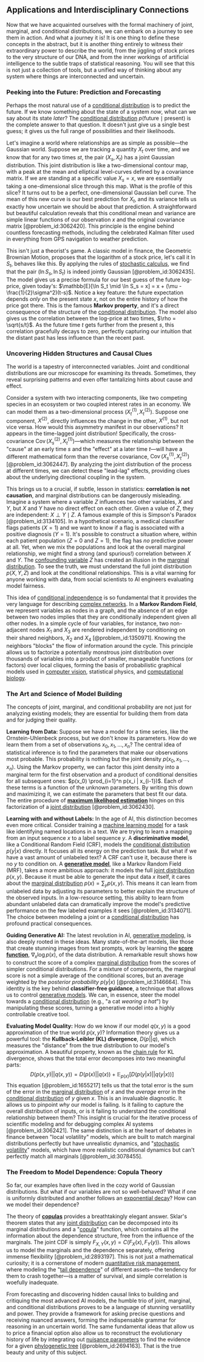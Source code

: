 ## Applications and Interdisciplinary Connections

Now that we have acquainted ourselves with the formal machinery of joint, marginal, and conditional distributions, we can embark on a journey to see them in action. And what a journey it is! It is one thing to define these concepts in the abstract, but it is another thing entirely to witness their extraordinary power to describe the world, from the jiggling of stock prices to the very structure of our DNA, and from the inner workings of artificial intelligence to the subtle traps of statistical reasoning. You will see that this is not just a collection of tools, but a unified way of thinking about any system where things are interconnected and uncertain.

### Peeking into the Future: Prediction and Forecasting

Perhaps the most natural use of a [conditional distribution](@article_id:137873) is to predict the future. If we know something about the state of a system *now*, what can we say about its state *later*? The [conditional distribution](@article_id:137873) $p(\text{future} \mid \text{present})$ is the complete answer to that question. It doesn't just give us a single best guess; it gives us the full range of possibilities and their likelihoods.

Let's imagine a world where relationships are as simple as possible—the Gaussian world. Suppose we are tracking a quantity $X_t$ over time, and we know that for any two times $s  t$, the pair $(X_s, X_t)$ has a joint Gaussian distribution. This joint distribution is like a two-dimensional contour map, with a peak at the mean and elliptical level-curves defined by a covariance matrix. If we are standing at a specific value $X_s = x$, we are essentially taking a one-dimensional slice through this map. What is the profile of this slice? It turns out to be a perfect, one-dimensional Gaussian bell curve. The mean of this new curve is our best prediction for $X_t$, and its variance tells us exactly how uncertain we should be about that prediction. A straightforward but beautiful calculation reveals that this conditional mean and variance are simple linear functions of our observation $x$ and the original covariance matrix [@problem_id:3062420]. This principle is the engine behind countless forecasting methods, including the celebrated Kalman filter used in everything from GPS navigation to weather prediction.

This isn't just a theorist's game. A classic model in finance, the Geometric Brownian Motion, proposes that the logarithm of a stock price, let's call it $\ln S_t$, behaves like this. By applying the rules of [stochastic calculus](@article_id:143370), we find that the pair $(\ln S_s, \ln S_t)$ is indeed jointly Gaussian [@problem_id:3062435]. The model gives us a precise formula for our best guess of the future log-price, given today's: $\mathbb{E}[\ln S_t \mid \ln S_s = x] = x + (\mu - \frac{1}{2}\sigma^2)(t-s)$. Notice a key feature: the future expectation depends *only* on the present state $x$, not on the entire history of how the price got there. This is the famous **Markov property**, and it's a direct consequence of the structure of the [conditional distribution](@article_id:137873). The model also gives us the correlation between the log-price at two times, $\rho = \sqrt{s/t}$. As the future time $t$ gets further from the present $s$, this correlation gracefully decays to zero, perfectly capturing our intuition that the distant past has less influence than the recent past.

### Uncovering Hidden Structures and Causal Clues

The world is a tapestry of interconnected variables. Joint and conditional distributions are our microscope for examining its threads. Sometimes, they reveal surprising patterns and even offer tantalizing hints about cause and effect.

Consider a system with two interacting components, like two competing species in an ecosystem or two coupled interest rates in an economy. We can model them as a two-dimensional process $(X_t^{(1)}, X_t^{(2)})$. Suppose one component, $X^{(2)}$, directly influences the change in the other, $X^{(1)}$, but not vice versa. How would this asymmetry manifest in our observations? It appears in the time-lagged joint distribution! Specifically, the cross-covariance $\operatorname{Cov}(X_s^{(2)}, X_t^{(1)})$—which measures the relationship between the "cause" at an early time $s$ and the "effect" at a later time $t$—will have a different mathematical form than the reverse covariance, $\operatorname{Cov}(X_s^{(1)}, X_t^{(2)})$ [@problem_id:3062447]. By analyzing the joint distribution of the process at different times, we can detect these "lead-lag" effects, providing clues about the underlying directional coupling in the system.

This brings us to a crucial, if subtle, lesson in statistics: **correlation is not causation**, and marginal distributions can be dangerously misleading. Imagine a system where a variable $Z$ influences two other variables, $X$ and $Y$, but $X$ and $Y$ have no direct effect on each other. Given a value of $Z$, they are independent: $X \perp Y \mid Z$. A famous example of this is Simpson's Paradox [@problem_id:3134105]. In a hypothetical scenario, a medical classifier flags patients ($X=1$) and we want to know if a flag is associated with a positive diagnosis ($Y=1$). It's possible to construct a situation where, within each patient population ($Z=0$ and $Z=1$), the flag has *no* predictive power at all. Yet, when we mix the populations and look at the overall marginal relationship, we might find a strong (and spurious!) correlation between $X$ and $Y$. The [confounding variable](@article_id:261189) $Z$ has created an illusion in the [marginal distribution](@article_id:264368). To see the truth, we must understand the full joint distribution $p(X,Y,Z)$ and look at the conditional relationships. This is a vital warning for anyone working with data, from social scientists to AI engineers evaluating model fairness.

This idea of [conditional independence](@article_id:262156) is so fundamental that it provides the very language for describing [complex networks](@article_id:261201). In a **Markov Random Field**, we represent variables as nodes in a graph, and the absence of an edge between two nodes implies that they are conditionally independent given all other nodes. In a simple cycle of four variables, for instance, two non-adjacent nodes $X_1$ and $X_3$ are rendered independent by conditioning on their shared neighbors, $X_2$ and $X_4$ [@problem_id:1350971]. Knowing the neighbors "blocks" the flow of information around the cycle. This principle allows us to factorize a potentially monstrous joint distribution over thousands of variables into a product of smaller, manageable functions (or factors) over local cliques, forming the basis of probabilistic graphical models used in [computer vision](@article_id:137807), statistical physics, and [computational biology](@article_id:146494).

### The Art and Science of Model Building

The concepts of joint, marginal, and conditional probability are not just for analyzing existing models; they are essential for building them from data and for judging their quality.

**Learning from Data:** Suppose we have a model for a time series, like the Ornstein-Uhlenbeck process, but we don't know its parameters. How do we learn them from a set of observations $x_0, x_1, \dots, x_n$? The central idea of statistical inference is to find the parameters that make our observations most probable. This probability is nothing but the joint density $p(x_0, x_1, \dots, x_n)$. Using the Markov property, we can factor this joint density into a marginal term for the first observation and a product of conditional densities for all subsequent ones: $p(x_0) \prod_{i=1}^n p(x_i | x_{i-1})$. Each of these terms is a function of the unknown parameters. By writing this down and maximizing it, we can estimate the parameters that best fit our data. The entire procedure of **[maximum likelihood estimation](@article_id:142015)** hinges on this factorization of a [joint distribution](@article_id:203896) [@problem_id:3062430].

**Learning with and without Labels:** In the age of AI, this distinction becomes even more critical. Consider training a [machine learning model](@article_id:635759) for a task like identifying named locations in a text. We are trying to learn a mapping from an input sequence $x$ to a label sequence $y$.
A **discriminative model**, like a Conditional Random Field (CRF), models the [conditional distribution](@article_id:137873) $p(y|x)$ directly. It focuses all its energy on the prediction task. But what if we have a vast amount of unlabeled text? A CRF can't use it, because there is no $y$ to condition on.
A **[generative model](@article_id:166801)**, like a Markov Random Field (MRF), takes a more ambitious approach: it models the full [joint distribution](@article_id:203896) $p(x,y)$. Because it must be able to generate the input data $x$ itself, it cares about the [marginal distribution](@article_id:264368) $p(x) = \sum_y p(x,y)$. This means it can learn from unlabeled data by adjusting its parameters to better explain the structure of the observed inputs. In a low-resource setting, this ability to learn from abundant unlabeled data can dramatically improve the model's predictive performance on the few labeled examples it sees [@problem_id:3134071]. The choice between modeling a joint or a [conditional distribution](@article_id:137873) has profound practical consequences.

**Guiding Generative AI:** The latest revolution in AI, [generative modeling](@article_id:164993), is also deeply rooted in these ideas. Many state-of-the-art models, like those that create stunning images from text prompts, work by learning the **[score function](@article_id:164026)**, $\nabla_x \log p(x)$, of the data distribution. A remarkable result shows how to construct the score of a complex [marginal distribution](@article_id:264368) from the scores of simpler conditional distributions. For a mixture of components, the marginal score is not a simple average of the conditional scores, but an average weighted by the *posterior probability* $p(y|x)$ [@problem_id:3146664]. This identity is the key behind **classifier-free guidance**, a technique that allows us to control [generative models](@article_id:177067). We can, in essence, steer the model towards a [conditional distribution](@article_id:137873) (e.g., "a cat *wearing a hat*") by manipulating these scores, turning a generative model into a highly controllable creative tool.

**Evaluating Model Quality:** How do we know if our model $q(x,y)$ is a good approximation of the true world $p(x,y)$? Information theory gives us a powerful tool: the **Kullback-Leibler (KL) divergence**, $D(p||q)$, which measures the "distance" from the true distribution to our model's approximation. A beautiful property, known as the [chain rule](@article_id:146928) for KL divergence, shows that the total error decomposes into two meaningful parts:
$$D(p(x,y)||q(x,y)) = D(p(x)||q(x)) + \mathbb{E}_{p(x)}[D(p(y|x)||q(y|x))]$$
This equation [@problem_id:1655217] tells us that the total error is the sum of the error in the [marginal distribution](@article_id:264368) of $x$ and the *average* error in the [conditional distribution](@article_id:137873) of $y$ given $x$. This is an invaluable diagnostic. It allows us to pinpoint *why* our model is failing. Is it failing to capture the overall distribution of inputs, or is it failing to understand the conditional relationship between them? This insight is crucial for the iterative process of scientific modeling and for debugging complex AI systems [@problem_id:3062421]. The same distinction is at the heart of debates in finance between "local volatility" models, which are built to match marginal distributions perfectly but have unrealistic dynamics, and "[stochastic volatility](@article_id:140302)" models, which have more realistic conditional dynamics but can't perfectly match all marginals [@problem_id:3078455].

### The Freedom to Model Dependence: Copula Theory

So far, our examples have often lived in the cozy world of Gaussian distributions. But what if our variables are not so well-behaved? What if one is uniformly distributed and another follows an [exponential decay](@article_id:136268)? How can we model their dependence?

The theory of **[copulas](@article_id:139874)** provides a breathtakingly elegant answer. Sklar's theorem states that any [joint distribution](@article_id:203896) can be decomposed into its marginal distributions and a "[copula](@article_id:269054)" function, which contains all the information about the dependence structure, free from the influence of the marginals. The joint CDF is simply $F_{X,Y}(x,y) = C(F_X(x), F_Y(y))$. This allows us to model the marginals and the dependence separately, offering immense flexibility [@problem_id:2893197]. This is not just a mathematical curiosity; it is a cornerstone of modern [quantitative risk management](@article_id:271226), where modeling the "[tail dependence](@article_id:140124)" of different assets—the tendency for them to crash together—is a matter of survival, and simple correlation is woefully inadequate.

From forecasting and discovering hidden causal links to building and critiquing the most advanced AI models, the humble trio of joint, marginal, and conditional distributions proves to be a language of stunning versatility and power. They provide a framework for asking precise questions and receiving nuanced answers, forming the indispensable grammar for reasoning in an uncertain world. The same fundamental ideas that allow us to price a financial option also allow us to reconstruct the evolutionary history of life by integrating out [nuisance parameters](@article_id:171308) to find the evidence for a given [phylogenetic tree](@article_id:139551) [@problem_id:2694163]. That is the true beauty and unity of this subject.